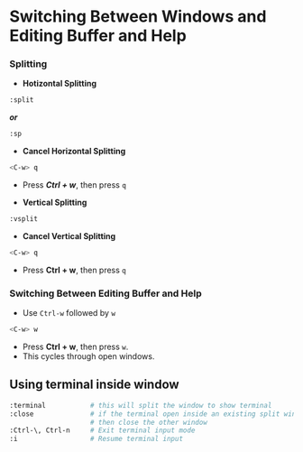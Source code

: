 # Switching Between Windows and Editing Buffer and Help

### Splitting
 * **Hotizontal Splitting**
```bash
:split
```
***or***
```bash
:sp
```
 * **Cancel Horizontal Splitting**
```bash
<C-w> q
```
- Press ***Ctrl + w***, then press `q`
 * **Vertical Splitting**
```bash
:vsplit
```
 * **Cancel Vertical Splitting**
```bash
<C-w> q
```
- Press **Ctrl + w**, then press `q`
### Switching Between Editing Buffer and Help
 * Use `Ctrl-w` followed by `w`
```bash
<C-w> w
```
   * Press **Ctrl + w**, then press `w`.
   * This cycles through open windows.


## Using terminal inside window
```bash
:terminal           # this will split the window to show terminal
:close              # if the terminal open inside an existing split window,
                    # then close the other window
:Ctrl-\, Ctrl-n     # Exit terminal input mode
:i                  # Resume terminal input
```
